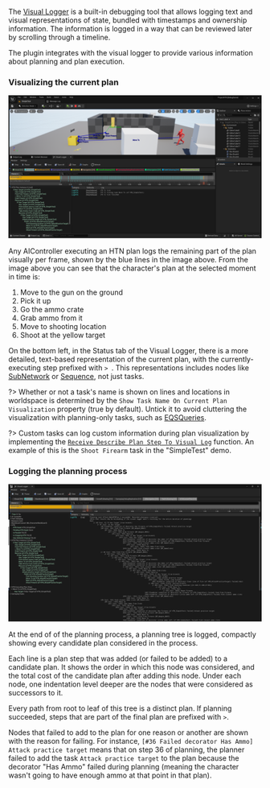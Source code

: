 
The [Visual Logger](https://docs.unrealengine.com/en-US/Gameplay/Tools/VisualLogger/index.html) is a built-in debugging tool that allows logging text and visual representations of state, bundled with timestamps and ownership information. The information is logged in a way that can be reviewed later by scrolling through a timeline.

The plugin integrates with the visual logger to provide various information about planning and plan execution.

### Visualizing the current plan

![Current plan visualization](_media/vislog.png ':size=1200')

Any AIController executing an HTN plan logs the remaining part of the plan visually per frame, shown by the blue lines in the image above. From the image above you can see that the character's plan at the selected moment in time is:

1. Move to the gun on the ground
2. Pick it up
3. Go the ammo crate
4. Grab ammo from it
5. Move to shooting location
6. Shoot at the yellow target

On the bottom left, in the Status tab of the Visual Logger, there is a more detailed, text-based representation of the current plan, with the currently-executing step prefixed with `> `. This representations includes nodes like [SubNetwork](subnetwork.md) or [Sequence](sequence.md), not just tasks.

?> Whether or not a task's name is shown on lines and locations in worldspace is determined by the `Show Task Name On Current Plan Visualization` property (true by default). Untick it to avoid  cluttering the visualization with planning-only tasks, such as [EQSQueries](eqs.md).

?> Custom tasks can log custom information during plan visualization by implementing the [`Receive Describe Plan Step To Visual Log`](task?id=receivedescribeplansteptovisuallog) function. An example of this is the `Shoot Firearm` task in the "SimpleTest" demo.

### Logging the planning process

![Log of a planning process](_media/planning_vislog.png ':size=1200')

At the end of of the planning process, a planning tree is logged, compactly showing every candidate plan considered in the process. 

Each line is a plan step that was added (or failed to be added) to a candidate plan. It shows the order in which this node was considered, and the total cost of the candidate plan after adding this node. Under each node, one indentation level deeper are the nodes that were considered as successors to it. 

Every path from root to leaf of this tree is a distinct plan. If planning succeeded, steps that are part of the final plan are prefixed with `>`.

Nodes that failed to add to the plan for one reason or another are shown with the reason for failing. For instance, `[#36 Failed decorator Has Ammo] Attack practice target` means that on step 36 of planning, the planner failed to add the task `Attack practice target` to the plan because the decorator "Has Ammo" failed during planning (meaning the character wasn't going to have enough ammo at that point in that plan).